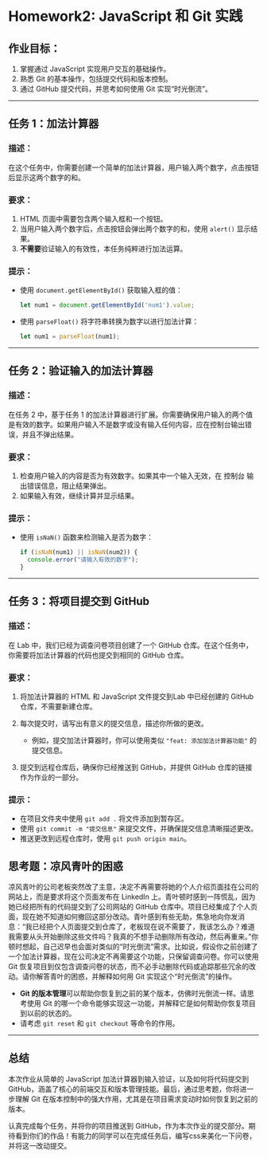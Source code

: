# Homework2: JavaScript 和 Git 实践

## 作业目标：

1. 掌握通过 JavaScript 实现用户交互的基础操作。
2. 熟悉 Git 的基本操作，包括提交代码和版本控制。
3. 通过 GitHub 提交代码，并思考如何使用 Git 实现“时光倒流”。

---

## 任务 1：加法计算器

### 描述：

在这个任务中，你需要创建一个简单的加法计算器，用户输入两个数字，点击按钮后显示这两个数字的和。

### 要求：

1. HTML 页面中需要包含两个输入框和一个按钮。
2. 当用户输入两个数字后，点击按钮会弹出两个数字的和，使用 `alert()` 显示结果。
3. **不需要**验证输入的有效性，本任务纯粹进行加法运算。

### 提示：

* 使用 `document.getElementById()` 获取输入框的值：

  ```javascript
  let num1 = document.getElementById('num1').value;
  ```
* 使用 `parseFloat()` 将字符串转换为数字以进行加法计算：

  ```javascript
  let num1 = parseFloat(num1);
  ```

---

## 任务 2：验证输入的加法计算器

### 描述：

在任务 2 中，基于任务 1 的加法计算器进行扩展。你需要确保用户输入的两个值是有效的数字。如果用户输入不是数字或没有输入任何内容，应在控制台输出错误，并且不弹出结果。

### 要求：

1. 检查用户输入的内容是否为有效数字。如果其中一个输入无效，在 控制台 输出错误信息，阻止结果弹出。
2. 如果输入有效，继续计算并显示结果。

### 提示：

* 使用 `isNaN()` 函数来检测输入是否为数字：

  ```javascript
  if (isNaN(num1) || isNaN(num2)) {
    console.error("请输入有效的数字");
  }
  ```

---

## 任务 3：将项目提交到 GitHub

### 描述：

在 Lab 中，我们已经为调查问卷项目创建了一个 GitHub 仓库。在这个任务中，你需要将加法计算器的代码也提交到相同的 GitHub 仓库。

### 要求：

1. 将加法计算器的 HTML 和 JavaScript 文件提交到Lab 中已经创建的 GitHub 仓库，不需要新建仓库。
2. 每次提交时，请写出有意义的提交信息，描述你所做的更改。

    * 例如，提交加法计算器时，你可以使用类似 `"feat: 添加加法计算器功能"` 的提交信息。
3. 提交到远程仓库后，确保你已经推送到 GitHub，并提供 GitHub 仓库的链接作为作业的一部分。

### 提示：

* 在项目文件夹中使用 `git add .` 将文件添加到暂存区。
* 使用 `git commit -m "提交信息"` 来提交文件，并确保提交信息清晰描述更改。
* 推送更改到远程仓库时，使用 `git push origin main`。

## 思考题：凉风青叶的困惑

凉风青叶的公司老板突然改了主意，决定不再需要将她的个人介绍页面挂在公司的网站上，而是要求将这个页面发布在 LinkedIn 上。青叶顿时感到一阵慌乱，因为她已经把所有的代码提交到了公司网站的 GitHub 仓库中。项目已经集成了个人页面，现在她不知道如何撤回这部分改动。青叶感到有些无助，焦急地向你发消息：“我已经把个人页面提交到仓库了，老板现在说不需要了，我该怎么办？难道我需要从头开始删除这些文件吗？我真的不想手动删除所有改动，然后再重来。”你顿时想起，自己迟早也会面对类似的“时光倒流”需求。比如说，假设你之前创建了一个加法计算器，现在公司决定不再需要这个功能，只保留调查问卷。你可以使用 Git 恢复项目到仅包含调查问卷的状态，而不必手动删除代码或追踪那些冗余的改动。请你解答青叶的困惑，并解释如何用 Git 实现这个“时光倒流”的操作。

* **Git 的版本管理**可以帮助你恢复到之前的某个版本，仿佛时光倒流一样。请思考使用 Git 的哪一个命令能够实现这一功能，并解释它是如何帮助你恢复项目到以前的状态的。
* 请考虑 `git reset` 和 `git checkout` 等命令的作用。

---

## 总结

本次作业从简单的 JavaScript 加法计算器到输入验证，以及如何将代码提交到 GitHub，涵盖了核心的前端交互和版本管理技能。最后，通过思考题，你将进一步理解 Git 在版本控制中的强大作用，尤其是在项目需求变动时如何恢复到之前的版本。

认真完成每个任务，并将你的项目推送到 GitHub，作为本次作业的提交部分。期待看到你们的作品！有能力的同学可以在完成任务后，编写css来美化一下问卷，并将这一改动提交。